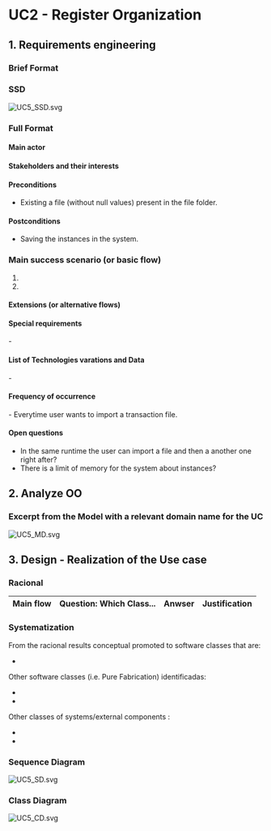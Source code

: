 # UC2 - Register Organization## 1. Requirements engineering### Brief Format### SSD![UC5_SSD.svg](UC2_SSD.svg)### Full Format#### Main actor#### Stakeholders and their interests#### Preconditions* Existing a file (without null values) present in the file folder.#### Postconditions* Saving the instances in the system.###  Main success scenario (or basic flow)1. 2. #### Extensions (or alternative flows)#### Special requirements\-#### List of Technologies varations and Data\-#### Frequency of occurrence\- Everytime user wants to import a transaction file. #### Open questions* In the same runtime the user can import a file and then a another one right after?* There is a limit of memory for the system about instances?## 2. Analyze OO### Excerpt from the Model with a relevant domain name for the UC![UC5_MD.svg](UC5_MD.svg)## 3. Design - Realization of the Use case### Racional| Main flow | Question: Which Class... | Anwser  | Justification ||:--------------  |:--------------------- |:----------|:---------------------------- |### Systematization ##From the racional results conceptual promoted to software classes that are:* Other software classes (i.e. Pure Fabrication) identificadas:   *  * Other classes of systems/external components : *  * ### Sequence Diagram![UC5_SD.svg](UC5_SD.svg)###	Class Diagram![UC5_CD.svg](UC5_CD.svg)